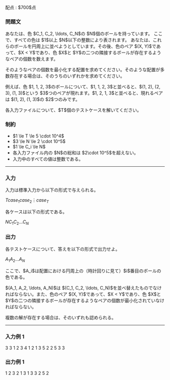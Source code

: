 
<div>

<span>

<span>

<p>
配点 : $700$点
</p>

<div>

<section>

### **問題文**

<p>
あなたは、色 $C_1, C_2, \ldots, C_N$の $N$個のボールを持っています。
ここで、すべての色は $1$以上 $N$以下の整数により表されます。
あなたは、これらのボールを円周上に並べようとしています。その後、色のペア $(X, Y)$であって、$X < Y$であり、色 $X$と $Y$の二つの隣接するボールが存在するようなペアの個数を数えます。
</p>

<p>
そのようなペアの個数を最小化する配置を求めてください。そのような配置が多数存在する場合は、そのうちのいずれかを求めてください。
</p>

<p>
例えば、色 $1, 1, 2, 3$のボールについて、$1, 1, 2, 3$と並べると、$(1, 2), (2, 3), (1, 3)$という $3$つのペアが現れます。$1, 2, 1, 3$と並べると、現れるペアは $(1, 2), (1, 3)$の $2$つのみです。
</p>

<p>
各入力ファイルについて、$T$個のテストケースを解いてください。
</p>

</section>

</div>

<div>

<section>

### **制約**

<ul>

<li>
$1 \le T \le 5 \cdot 10^4$
</li>

<li>
$3 \le N \le 2 \cdot 10^5$
</li>

<li>
$1 \le C_i \le N$
</li>

<li>
各入力ファイル内の $N$の総和は $2\cdot 10^5$を超えない。
</li>

<li>
入力中のすべての値は整数である。
</li>

</ul>

</section>

</div>

---

<div>

<div>

<section>

### **入力**

<p>
入力は標準入力から以下の形式で与えられる。
</p>

<div>

$T$$case_1$$case_2$$\vdots$$case_T$
</div>

<p>
各ケースは以下の形式である。
</p>

<div>

$N$$C_1$$C_2$$\ldots$$C_N$
</div>

</section>

</div>

<div>

<section>

### **出力**

<p>
各テストケースについて、答えを以下の形式で出力せよ。
</p>

<div>

$A_1$$A_2$$\ldots$$A_N$
</div>

<p>
ここで、$A_i$は配置における円周上の（時計回りに見て）$i$番目のボールの色である。
</p>

<p>
$(A_1, A_2, \ldots, A_N)$は $(C_1, C_2, \ldots, C_N)$を並べ替えたものでなければならない。また、色のペア $(X, Y)$であって、$X < Y$であり、色 $X$と $Y$の二つの隣接するボールが存在するようなペアの個数が最小化されていなければならない。
</p>

<p>
複数の解が存在する場合は、そのいずれも認められる。
</p>

</section>

</div>

</div>

---

<div>

<section>

### **入力例 1**

<div>

3
3
1 2 3
4
1 2 1 3
5
2 2 5 3 3

</div>

</section>

</div>

<div>

<section>

### **出力例 1**

<div>

1 2 3 
2 1 3 1 
3 3 2 5 2 

</div>

</section>

</div>

</span>

</span>

</div>
